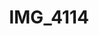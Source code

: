 ---
pid: '113'
layout: bg-photos
title: IMG_4114
filename: IMG_4167.jpg
caption: 
previous_pid: '112'
next_pid: '114'
permalink: "/photos/113.html"
---